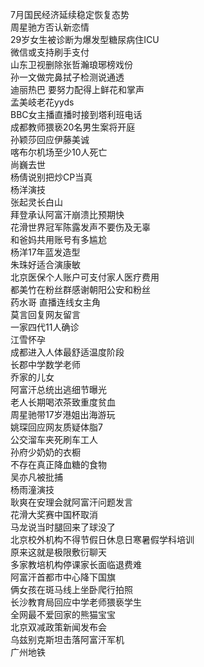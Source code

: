 7月国民经济延续稳定恢复态势  
周星驰方否认新恋情  
29岁女生被诊断为爆发型糖尿病住ICU  
微信或支持刷手支付  
山东卫视删除张哲瀚琅琊榜戏份  
孙一文做完鼻拭子检测说通透  
迪丽热巴 要努力配得上鲜花和掌声  
孟美岐老花yyds  
BBC女主播直播时接到塔利班电话  
成都教师猥亵20名男生案将开庭  
孙颖莎回应伊藤美诚  
喀布尔机场至少10人死亡  
尚巍去世  
杨倩说别把炒CP当真  
杨洋演技  
张起灵长白山  
拜登承认阿富汗崩溃比预期快  
花滑世界冠军陈露发声不要伤及无辜  
和爸妈共用账号有多尴尬  
杨洋17年蓝发造型  
朱珠好适合演康敏  
北京医保个人账户可支付家人医疗费用  
都美竹在粉丝群感谢朝阳公安和粉丝  
药水哥 直播连线女主角  
莫言回复网友留言  
一家四代11人确诊  
江雪怀孕  
成都进入人体最舒适温度阶段  
长郡中学数学老师  
乔家的儿女  
阿富汗总统出逃细节曝光  
老人长期喝浓茶致重度贫血  
周星驰带17岁港姐出海游玩  
姚琛回应网友质疑体脂7  
公交溜车夹死刷车工人  
孙府少奶奶的衣橱  
不存在真正降血糖的食物  
吴亦凡被批捕  
杨雨潼演技  
耿爽在安理会就阿富汗问题发言  
花滑大奖赛中国杯取消  
马龙说当时腿回来了球没了  
北京校外机构不得节假日休息日寒暑假学科培训  
原来这就是极限敷衍聊天  
多家教培机构停课家长面临退费难  
阿富汗首都市中心降下国旗  
俩女孩在斑马线上坐卧爬行拍照  
长沙教育局回应中学老师猥亵学生  
全网最不爱回家的熊猫宝宝  
北京双减政策新闻发布会  
乌兹别克斯坦击落阿富汗军机  
广州地铁  
